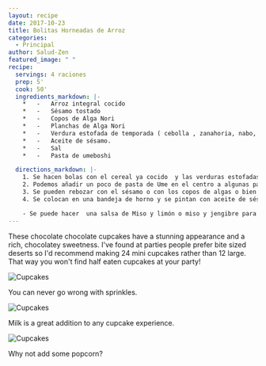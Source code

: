 ```yaml
---
layout: recipe
date: 2017-10-23
title: Bolitas Horneadas de Arroz
categories:
  - Principal
author: Salud-Zen
featured_image: " "
recipe:
  servings: 4 raciones
  prep: 5'
  cook: 50'
  ingredients_markdown: |-
    *	-	Arroz integral cocido
    *	-	Sésamo tostado
    *	-	Copos de Alga Nori
    *	-	Planchas de Alga Nori
    *	-	Verdura estofada de temporada ( cebolla , zanahoria, nabo, calabaza…) cortada en daditos pequeños
    *	-	Aceite de sésamo.
    *	-	Sal
    *	-	Pasta de umeboshi

  directions_markdown: |-
    1. Se hacen bolas con el cereal ya cocido  y las verduras estofadas , dándole forma redondita con la mano.
    2. Podemos añadir un poco de pasta de Ume en el centro a algunas para darles otro toque distinto.
    3. Se pueden rebozar con el sésamo o con los copos de algas o bien cubrirlas con las planchas del alga Nori.
    4. Se colocan en una bandeja de horno y se pintan con aceite de sésamo. Hornearemos a baja temperatura para que no se queme el sésamo y se yanguicen las bolas (unos 100ºC)

    - Se puede hacer  una salsa de Miso y limón o miso y jengibre para acompañar
---
```

These chocolate chocolate cupcakes have a stunning appearance and a rich, chocolatey sweetness. I've found at parties people prefer bite sized deserts so I'd recommend making 24 mini cupcakes rather than 12 large. That way you won't find half eaten cupcakes at your party!

![Cupcakes](https://images.unsplash.com/photo-1448131063153-f1e240f98a72?w=1560&h=940&fit=crop)

You can never go wrong with sprinkles.

![Cupcakes](https://images.unsplash.com/photo-1420730614543-e39f93134b0d?w=1560&h=940&fit=crop)

Milk is a great addition to any cupcake experience.

![Cupcakes](https://images.unsplash.com/photo-1457508252818-162dc1934c2f?w=1560&h=940&fit=crop)

Why not add some popcorn?
